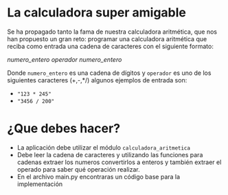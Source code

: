 # La calculadora super amigable
Se ha propagado tanto la fama de nuestra calculadora aritmética, que nos han propuesto un gran reto: programar una calculadora aritmética que reciba como entrada una cadena de caracteres con el siguiente formato:

*numero_entero operador numero_entero*

Donde `numero_entero` es una cadena de dígitos y `operador` es uno de los siguientes caracteres (+,-,*/)
algunos ejemplos de entrada son:

+  `"123 * 245"`
+  `"3456 / 200"`

# ¿Que debes hacer?
*  La aplicación debe utilizar el módulo `calculadora_aritmetica` 
*  Debe leer la cadena de caracteres y utilizando las funciones para cadenas extraer los numeros convertirlos a enteros y también extraer el operado para saber qué operación realizar.
* En el archivo main.py encontraras un código base para la implementación